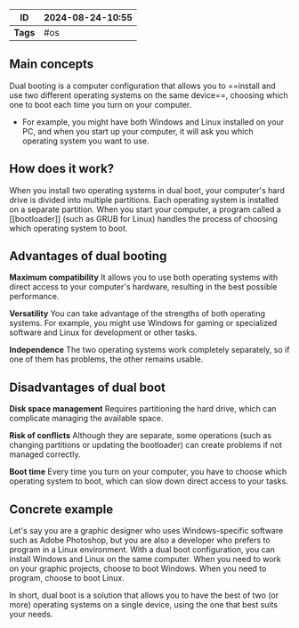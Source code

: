 
| ID       | 2024-08-24-10:55 |
| -------- | ---------------- |
| **Tags** | #os              |
## Main concepts

Dual booting is a computer configuration that allows you to ==install and use two different operating systems on the same device==, choosing which one to boot each time you turn on your computer.
- For example, you might have both Windows and Linux installed on your PC, and when you start up your computer, it will ask you which operating system you want to use.

## How does it work?

When you install two operating systems in dual boot, your computer's hard drive is divided into multiple partitions. Each operating system is installed on a separate partition. When you start your computer, a program called a [[bootloader]] (such as GRUB for Linux) handles the process of choosing which operating system to boot.

## Advantages of dual booting

**Maximum compatibility**
It allows you to use both operating systems with direct access to your computer's hardware, resulting in the best possible performance.

**Versatility**
You can take advantage of the strengths of both operating systems. For example, you might use Windows for gaming or specialized software and Linux for development or other tasks.

**Independence**
The two operating systems work completely separately, so if one of them has problems, the other remains usable.

## Disadvantages of dual boot

**Disk space management**
Requires partitioning the hard drive, which can complicate managing the available space.

**Risk of conflicts**
Although they are separate, some operations (such as changing partitions or updating the bootloader) can create problems if not managed correctly.

**Boot time**
Every time you turn on your computer, you have to choose which operating system to boot, which can slow down direct access to your tasks.

## Concrete example

Let's say you are a graphic designer who uses Windows-specific software such as Adobe Photoshop, but you are also a developer who prefers to program in a Linux environment. With a dual boot configuration, you can install Windows and Linux on the same computer. When you need to work on your graphic projects, choose to boot Windows. When you need to program, choose to boot Linux.

In short, dual boot is a solution that allows you to have the best of two (or more) operating systems on a single device, using the one that best suits your needs.